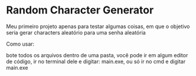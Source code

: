 # Random Character Generator

Meu primeiro projeto apenas para testar algumas coisas, em que o objetivo seria gerar characters aleatório para uma senha aleatória

Como usar:

bote todos os arquivos dentro de uma pasta, você pode ir em algum editor de código, ir no terminal dele e digitar: main.exe, ou só ir no cmd e digitar main.exe
